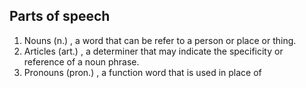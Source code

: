 ## Parts of speech
1. Nouns (n.) , a word that can be refer to a person or place or thing.
2. Articles (art.) , a determiner that may indicate the specificity or reference of a noun phrase.
3. Pronouns (pron.) , a function word that is used in place of 
